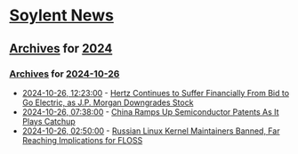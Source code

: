 # [Soylent News](../../../README.md)

## [Archives](../../index.md) for [2024](../index.md)

### [Archives](../../index.md) for [2024-10-26](index.md)

* [2024-10-26, 12:23:00](https://soylentnews.org/article.pl?sid=24/10/24/1724212&from=rss) - [Hertz Continues to Suffer Financially From Bid to Go Electric, as J.P. Morgan Downgrades Stock](https://soylentnews.org/article.pl?sid=24/10/24/1724212&from=rss)
* [2024-10-26, 07:38:00](https://soylentnews.org/article.pl?sid=24/10/24/1722209&from=rss) - [China Ramps Up Semiconductor Patents As It Plays Catchup](https://soylentnews.org/article.pl?sid=24/10/24/1722209&from=rss)
* [2024-10-26, 02:50:00](https://soylentnews.org/article.pl?sid=24/10/24/172244&from=rss) - [Russian Linux Kernel Maintainers Banned, Far Reaching Implications for FLOSS](https://soylentnews.org/article.pl?sid=24/10/24/172244&from=rss)
